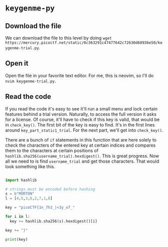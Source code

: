 # `keygenme-py`
## Download the file
We can download the file to this level by doing `wget https://mercury.picoctf.net/static/0c363291c47477642c72630d68936e50/keygenme-trial.py`.

## Open it
Open the file in your favorite text editor. For me, this is neovim, so I'll do `nvim keygenme-trial.py`.

## Read the code
If you read the code it's easy to see it'll run a small menu and lock certain features behind a trial version. Naturally, to access the full version it asks for a license. Of course, it'll have to check if this key is valid, that would be in `check_key()`. The first bit of the key is easy to find. It's in the first lines around `key_part_static1_trial`. For the next part, we'll get into `check_key()`.

There are a bunch of `if` statements in this function that are here solely to check the characters of the entered key at certain indices and compares them to the characters at certain positions of `hashlib.sha256(username_trial).hexdigest()`. This is great progress. Now all we need to is find `username_trial` and get those characters. That would look something like this.

```python

import hashlib

# strings must be encoded before hashing
s = b"MORTON"
l = [4,5,3,6,2,7,1,8]

key = "picoCTF{1n_7h3_|<3y_of_"

for i in l:
  key += hashlib.sha256(s).hexdigest()[i]

key += "}"

print(key)
```
